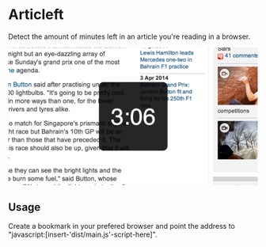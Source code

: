 Articleft
=========

Detect the amount of minutes left in an article you're reading in a browser.

![Articleft in action](/screenshot.png)

Usage
-----

Create a bookmark in your prefered browser and point the address to "javascript:[insert-'dist/main.js'-script-here]".